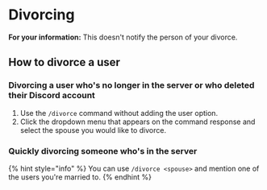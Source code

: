 # Divorcing

**For your information:** This doesn't notify the person of your divorce.

## How to divorce a user

### Divorcing a user who's no longer in the server or who deleted their Discord account

1. Use the `/divorce` command without adding the user option.
2. Click the dropdown menu that appears on the command response and select the spouse you would like to divorce.

### Quickly divorcing someone who's in the server

{% hint style="info" %}
You can use `/divorce <spouse>` and mention one of the users you're married to.
{% endhint %}
